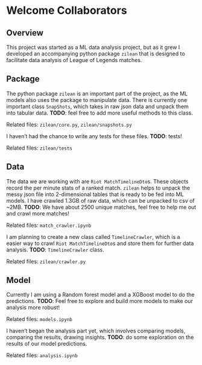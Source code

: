 # Welcome Collaborators

## Overview

This project was started as a ML data analysis project, but as it grew I developed an accompanying python package `zilean` that is designed to facilitate data analysis of League of Legends matches. 

## Package

The python package `zilean` is an important part of the project, as the ML models also uses the package to manipulate data. There is currently one important class `SnapShots`, which takes in raw json data and unpack them into tabular data. **TODO**: feel free to add more useful methods to this class.

Related files: `zilean/core.py`, `zilean/snapshots.py`

I haven’t had the chance to write any tests for these files. **TODO**: tests!

Related files: `zilean/tests`

## Data

The data we are working with are `Riot MatchTimelineDto`s. These objects record the per minute stats of a ranked match. `zilean` helps to unpack the messy json file into 2-dimensional tables that is ready to be fed into ML models. I have crawled 1.3GB of raw data, which can be unpacked to csv of ~2MB. **TODO**: We have about 2500 unique matches, feel free to help me out and crawl more matches!

Related files: `match_crawler.ipynb`

I am planning to create a new class called `TimelineCrawler`, which is a easier way to crawl `Riot MatchTimelineDto`s and store them for further data analysis. **TODO**: `TimelineCrawler` class.

Related files: `zilean/crawler.py`

## Model

Currently I am using a Random forest model and a XGBoost model to do the predictions. **TODO**: Feel free to explore and build more models to make our analysis more robust!

Related files: `models.ipynb`

I haven’t began the analysis part yet, which involves comparing models, comparing the results, drawing insights. **TODO**: do some exploration on the results of our model predictions.

Related files: `analysis.ipynb`